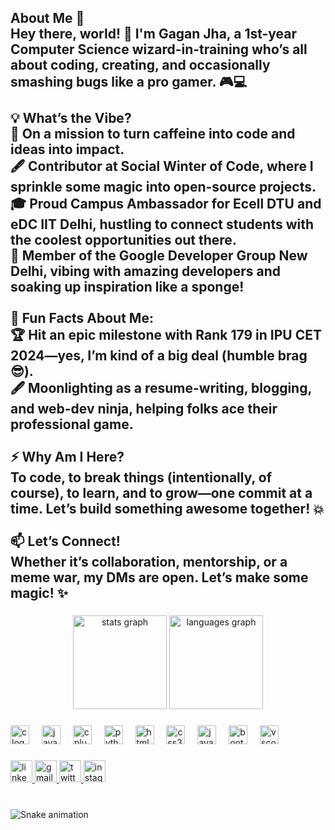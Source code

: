 <h2 align="left">About Me 🌟<br>Hey there, world! 👋 I'm Gagan Jha, a 1st-year Computer Science wizard-in-training who’s all about coding, creating, and occasionally smashing bugs like a pro gamer. 🎮💻<br><br>💡 What’s the Vibe?<br>🚀 On a mission to turn caffeine into code and ideas into impact.<br>🖋️ Contributor at Social Winter of Code, where I sprinkle some magic into open-source projects.<br>🎓 Proud Campus Ambassador for Ecell DTU and eDC IIT Delhi, hustling to connect students with the coolest opportunities out there.<br>🔗 Member of the Google Developer Group New Delhi, vibing with amazing developers and soaking up inspiration like a sponge!<br><br>🎉 Fun Facts About Me:<br>🏆 Hit an epic milestone with Rank 179 in IPU CET 2024—yes, I’m kind of a big deal (humble brag 😎).<br>🖋️ Moonlighting as a resume-writing, blogging, and web-dev ninja, helping folks ace their professional game.<br><br>⚡ Why Am I Here?<br>To code, to break things (intentionally, of course), to learn, and to grow—one commit at a time. Let’s build something awesome together! 💥<br><br>📫 Let’s Connect!<br>Whether it’s collaboration, mentorship, or a meme war, my DMs are open. Let’s make some magic! ✨</h2>

###

<div align="center">
  <img src="https://github-readme-stats.vercel.app/api?username=gaganjha1&hide_title=false&hide_rank=false&show_icons=true&include_all_commits=true&count_private=true&disable_animations=false&theme=dracula&locale=en&hide_border=false" height="150" alt="stats graph"  />
  <img src="https://github-readme-stats.vercel.app/api/top-langs?username=gaganjha1&locale=en&hide_title=false&layout=compact&card_width=320&langs_count=5&theme=dracula&hide_border=false" height="150" alt="languages graph"  />
</div>

###

<div align="left">
  <img src="https://cdn.jsdelivr.net/gh/devicons/devicon/icons/c/c-original.svg" height="30" alt="c logo"  />
  <img width="12" />
  <img src="https://cdn.jsdelivr.net/gh/devicons/devicon/icons/java/java-original.svg" height="30" alt="java logo"  />
  <img width="12" />
  <img src="https://cdn.jsdelivr.net/gh/devicons/devicon/icons/cplusplus/cplusplus-original.svg" height="30" alt="cplusplus logo"  />
  <img width="12" />
  <img src="https://cdn.jsdelivr.net/gh/devicons/devicon/icons/python/python-original.svg" height="30" alt="python logo"  />
  <img width="12" />
  <img src="https://cdn.jsdelivr.net/gh/devicons/devicon/icons/html5/html5-original.svg" height="30" alt="html5 logo"  />
  <img width="12" />
  <img src="https://cdn.jsdelivr.net/gh/devicons/devicon/icons/css3/css3-original.svg" height="30" alt="css3 logo"  />
  <img width="12" />
  <img src="https://cdn.jsdelivr.net/gh/devicons/devicon/icons/javascript/javascript-original.svg" height="30" alt="javascript logo"  />
  <img width="12" />
  <img src="https://cdn.jsdelivr.net/gh/devicons/devicon/icons/bootstrap/bootstrap-original.svg" height="30" alt="bootstrap logo"  />
  <img width="12" />
  <img src="https://cdn.jsdelivr.net/gh/devicons/devicon/icons/vscode/vscode-original.svg" height="30" alt="vscode logo"  />
</div>

###

<div align="left">
  <a href="https://www.linkedin.com/in/gagan-jha18/" target="_blank">
    <img src="https://img.shields.io/static/v1?message=LinkedIn&logo=linkedin&label=&color=0077B5&logoColor=white&labelColor=&style=for-the-badge" height="35" alt="linkedin logo"  />
  </a>
  <a href="gkjha1495@gmail.com" target="_blank">
    <img src="https://img.shields.io/static/v1?message=Gmail&logo=gmail&label=&color=D14836&logoColor=white&labelColor=&style=for-the-badge" height="35" alt="gmail logo"  />
  </a>
  <a href="https://x.com/Gaganjha140905?t=0DWUXhjC979FTXj8DbentQ&s=09" target="_blank">
    <img src="https://img.shields.io/static/v1?message=Twitter&logo=twitter&label=&color=1DA1F2&logoColor=white&labelColor=&style=for-the-badge" height="35" alt="twitter logo"  />
  </a>
  <a href="https://www.instagram.com/gagan.jha19/" target="_blank">
    <img src="https://img.shields.io/static/v1?message=Instagram&logo=instagram&label=&color=E4405F&logoColor=white&labelColor=&style=for-the-badge" height="35" alt="instagram logo"  />
  </a>
</div>

###

<br clear="both">

<img src="https://raw.githubusercontent.com/gaganjha1/gaganjha1/output/snake.svg" alt="Snake animation" />

###
